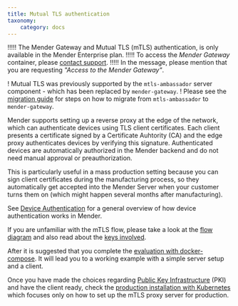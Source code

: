 ```yaml
---
title: Mutual TLS authentication
taxonomy:
    category: docs
---
```


!!!!! The Mender Gateway and Mutual TLS (mTLS) authentication, is only available in the Mender Enterprise plan.
!!!!! To access the *Mender Gateway* container, please [contact support](https://support.northern.tech/hc/en-us).
!!!!! In the message, please mention that you are requesting *"Access to the Mender Gateway"*.

! Mutual TLS was previously supported by the `mtls-ambassador` server component - which has been replaced by `mender-gateway`.
! Please see the [migration guide](TODO(MEN-6173)) for steps on how to migrate from `mtls-ambassador` to `mender-gateway`.

Mender supports setting up a reverse proxy at the edge of the network, which can authenticate devices using TLS client certificates.
Each client presents a certificate signed by a Certificate Auhtority (CA) and the edge proxy authenticates devices by verifying this signature.
Authenticated devices are automatically authorized in the Mender backend and do not need manual approval or preauthorization.

This is particularly useful in a mass production setting because you can sign client certificates during the manufacturing process, so they automatically get accepted into the Mender Server when your customer turns them on (which might happen several months after manufacturing).

See [Device Authentication](../../../02.Overview/13.Device-authentication/docs.md) for a general overview of how device authentication works in Mender.


If you are unfamiliar with the mTLS flow, please take a look at the [flow diagram](../../../02.Overview/13.Device-authentication/docs.md#client-certificates-and-mutual-tls) and also read about the [keys involved](01.Keys-and-certificates/docs.md).

After it is suggested that you complete the [evaluation with docker-compose](02.Evaluation-with-docker-compose/docs.md). It will lead you to a working example with a simple server setup and a client.

Once you have made the choices regarding [Public Key Infrastructure](https://en.wikipedia.org/wiki/Public_key_infrastructure) (PKI) and have the client ready, check the [production installation with Kubernetes](03.Production-installation-with-kubernetes/docs.md) which focuses only on how to set up the mTLS proxy server for production.
